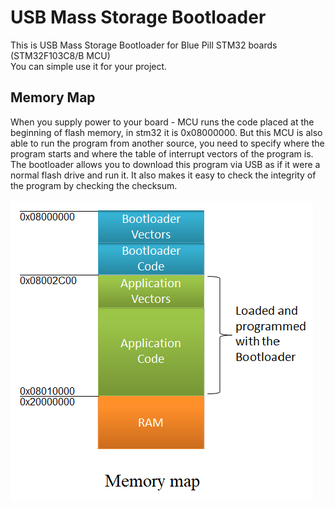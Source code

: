 # USB Mass Storage Bootloader
This is USB Mass Storage Bootloader for Blue Pill STM32 boards (STM32F103C8/B MCU)</br>
You can simple use it for your project.
## Memory Map
When you supply power to your board - MCU runs the code placed at the beginning of flash memory, in stm32 it is 0x08000000. But this MCU is also able to run the program from another source, you need to specify where the program starts and where the table of interrupt vectors of the program is. The bootloader allows you to download this program via USB as if it were a normal flash drive and run it. It also makes it easy to check the integrity of the program by checking the checksum.</br>
</br>
![Screenshot](MemMap.png) </br>
